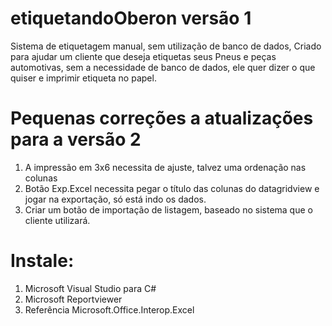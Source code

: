 # etiquetandoOberon versão 1

Sistema de etiquetagem manual, sem utilização de banco de dados,
Criado para ajudar um cliente que deseja etiquetas seus Pneus e peças automotivas,
sem a necessidade de banco de dados, ele quer dizer o que quiser e imprimir etiqueta no papel.

# Pequenas correções a atualizações para a versão 2
1. A impressão em 3x6 necessita de ajuste, talvez uma ordenação nas colunas
2. Botão Exp.Excel necessita pegar o título das colunas do datagridview e jogar na exportação, só está indo os dados.
3. Criar um botão de importação de listagem, baseado no sistema que o cliente utilizará.

# Instale:
1. Microsoft Visual Studio para C#
2. Microsoft Reportviewer
3. Referência Microsoft.Office.Interop.Excel
